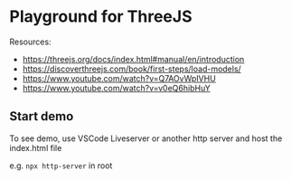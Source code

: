 # Playground for ThreeJS

Resources:
 * https://threejs.org/docs/index.html#manual/en/introduction
 * https://discoverthreejs.com/book/first-steps/load-models/
 * https://www.youtube.com/watch?v=Q7AOvWpIVHU
 * https://www.youtube.com/watch?v=v0eQ6hibHuY


## Start demo

To see demo, use VSCode Liveserver or another http server and host the index.html file

e.g. `npx http-server` in root

